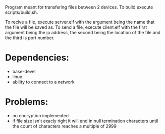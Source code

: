 Program meant for transfering files between 2 devices.
To build execute scripts/build.sh.

To recive a file, execute server.elf with the argument being the name that the file will be saved as.
To send a file, execute client.elf with the first argument being the ip address, the second being the location of the file and the third is port number.



Dependencies:
=============

 - base-devel
 - linux
 - ability to connect to a network


 Problems:
 =========
 - no encryption implemented
 - if file size isn't exacly right it will end in null termination characters until the count of characters reaches a multiple of 2999
